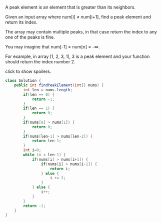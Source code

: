 A peak element is an element that is greater than its neighbors.

Given an input array where num[i] ≠ num[i+1], find a peak element and return its index.

The array may contain multiple peaks, in that case return the index to any one of the peaks is fine.

You may imagine that num[-1] = num[n] = -∞.

For example, in array [1, 2, 3, 1], 3 is a peak element and your function should return the index number 2.

click to show spoilers.

```java
class Solution {
    public int findPeakElement(int[] nums) {
        int len = nums.length;
        if(len == 0) {
            return -1;
        }
        if(len == 1) {
            return 0;
        }
        if(nums[0] > nums[1]) {
            return 0;
        }
        if(nums[len-1] > nums[len-2]) {
            return len-1;
        }
        int i=0;
        while (i < len-1) {
            if(nums[i] > nums[i+1]) {
                if(nums[i] > nums[i-1]) {
                    return i;
                } else {
                    i += 2;
                }
            } else {
                i++;
            }
        }
        return -1;
    }
}
```
